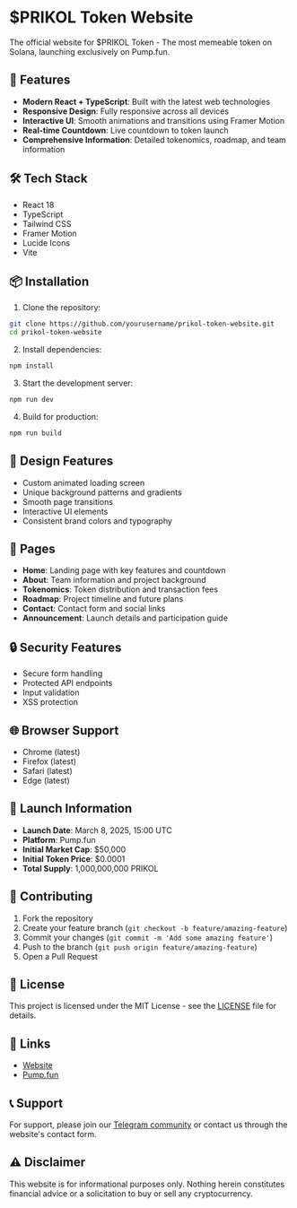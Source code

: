 # $PRIKOL Token Website

The official website for $PRIKOL Token - The most memeable token on Solana, launching exclusively on Pump.fun.

## 🚀 Features

- **Modern React + TypeScript**: Built with the latest web technologies
- **Responsive Design**: Fully responsive across all devices
- **Interactive UI**: Smooth animations and transitions using Framer Motion
- **Real-time Countdown**: Live countdown to token launch
- **Comprehensive Information**: Detailed tokenomics, roadmap, and team information

## 🛠️ Tech Stack

- React 18
- TypeScript
- Tailwind CSS
- Framer Motion
- Lucide Icons
- Vite

## 📦 Installation

1. Clone the repository:
```bash
git clone https://github.com/yourusername/prikol-token-website.git
cd prikol-token-website
```

2. Install dependencies:
```bash
npm install
```

3. Start the development server:
```bash
npm run dev
```

4. Build for production:
```bash
npm run build
```

## 🎨 Design Features

- Custom animated loading screen
- Unique background patterns and gradients
- Smooth page transitions
- Interactive UI elements
- Consistent brand colors and typography

## 📱 Pages

- **Home**: Landing page with key features and countdown
- **About**: Team information and project background
- **Tokenomics**: Token distribution and transaction fees
- **Roadmap**: Project timeline and future plans
- **Contact**: Contact form and social links
- **Announcement**: Launch details and participation guide

## 🔒 Security Features

- Secure form handling
- Protected API endpoints
- Input validation
- XSS protection

## 🌐 Browser Support

- Chrome (latest)
- Firefox (latest)
- Safari (latest)
- Edge (latest)

## 📅 Launch Information

- **Launch Date**: March 8, 2025, 15:00 UTC
- **Platform**: Pump.fun
- **Initial Market Cap**: $50,000
- **Initial Token Price**: $0.0001
- **Total Supply**: 1,000,000,000 PRIKOL

## 🤝 Contributing

1. Fork the repository
2. Create your feature branch (`git checkout -b feature/amazing-feature`)
3. Commit your changes (`git commit -m 'Add some amazing feature'`)
4. Push to the branch (`git push origin feature/amazing-feature`)
5. Open a Pull Request

## 📄 License

This project is licensed under the MIT License - see the [LICENSE](LICENSE) file for details.

## 🔗 Links

- [Website](https://callprikol.ru)
- [Pump.fun](https://pump.fun)

## 📞 Support

For support, please join our [Telegram community](https://t.me/prikoltoken) or contact us through the website's contact form.

## ⚠️ Disclaimer

This website is for informational purposes only. Nothing herein constitutes financial advice or a solicitation to buy or sell any cryptocurrency.